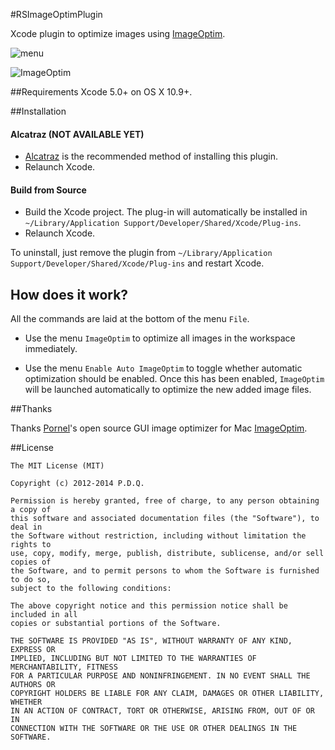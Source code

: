 #RSImageOptimPlugin

Xcode plugin to optimize images using [ImageOptim](https://github.com/pornel/ImageOptim).

![menu](https://raw.githubusercontent.com/yeahdongcn/RSImageOptimPlugin/master/RSImageOptimPlugin-screenshot@2x.png)

![ImageOptim](https://raw.githubusercontent.com/yeahdongcn/RSImageOptimPlugin/master/ImageOptim-screenshot@2x.png)

##Requirements
Xcode 5.0+ on OS X 10.9+.

##Installation

#### Alcatraz (NOT AVAILABLE YET)

* [Alcatraz](https://github.com/supermarin/Alcatraz) is the recommended method of installing this plugin.
* Relaunch Xcode.

#### Build from Source

* Build the Xcode project. The plug-in will automatically be installed in `~/Library/Application Support/Developer/Shared/Xcode/Plug-ins`. 
* Relaunch Xcode.

To uninstall, just remove the plugin from `~/Library/Application Support/Developer/Shared/Xcode/Plug-ins` and restart Xcode.

## How does it work?

All the commands are laid at the bottom of the menu `File`.

* Use the menu `ImageOptim` to optimize all images in the workspace immediately.

* Use the menu `Enable Auto ImageOptim` to toggle whether automatic optimization should be enabled. Once this has been enabled, `ImageOptim` will be launched automatically to optimize the new added image files. 

##Thanks

Thanks [Pornel](https://github.com/pornel)'s open source GUI image optimizer for Mac [ImageOptim](https://imageoptim.com).

##License

    The MIT License (MIT)

    Copyright (c) 2012-2014 P.D.Q.

    Permission is hereby granted, free of charge, to any person obtaining a copy of
    this software and associated documentation files (the "Software"), to deal in
    the Software without restriction, including without limitation the rights to
    use, copy, modify, merge, publish, distribute, sublicense, and/or sell copies of
    the Software, and to permit persons to whom the Software is furnished to do so,
    subject to the following conditions:

    The above copyright notice and this permission notice shall be included in all
    copies or substantial portions of the Software.

    THE SOFTWARE IS PROVIDED "AS IS", WITHOUT WARRANTY OF ANY KIND, EXPRESS OR
    IMPLIED, INCLUDING BUT NOT LIMITED TO THE WARRANTIES OF MERCHANTABILITY, FITNESS
    FOR A PARTICULAR PURPOSE AND NONINFRINGEMENT. IN NO EVENT SHALL THE AUTHORS OR
    COPYRIGHT HOLDERS BE LIABLE FOR ANY CLAIM, DAMAGES OR OTHER LIABILITY, WHETHER
    IN AN ACTION OF CONTRACT, TORT OR OTHERWISE, ARISING FROM, OUT OF OR IN
    CONNECTION WITH THE SOFTWARE OR THE USE OR OTHER DEALINGS IN THE SOFTWARE.
